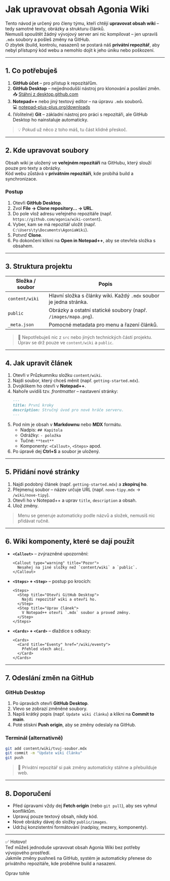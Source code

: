# Jak upravovat obsah Agonia Wiki

Tento návod je určený pro členy týmu, kteří chtějí **upravovat obsah wiki** – tedy samotné texty, obrázky a strukturu článků.  
Nemusíš spouštět žádný vývojový server ani nic kompilovat – jen upravíš `.mdx` soubory a pošleš změny na GitHub.  
O zbytek (build, kontrolu, nasazení) se postará náš **privátní repozitář**, aby nebyl přístupný kód webu a nemohlo dojít k jeho úniku nebo poškození.

---

## 1. Co potřebuješ

1. **GitHub účet** – pro přístup k repozitářům.
2. **GitHub Desktop** – nejjednodušší nástroj pro klonování a posílání změn.  
   📥 [Stáhni z desktop.github.com](https://desktop.github.com/download/)
3. **Notepad++** nebo jiný textový editor – na úpravu `.mdx` souborů.  
   💻 [notepad-plus-plus.org/downloads](https://notepad-plus-plus.org/downloads/)
4. (Volitelné) **Git** – základní nástroj pro práci s repozitáři, ale GitHub Desktop ho nainstaluje automaticky.

> 💡 Pokud už něco z toho máš, tu část klidně přeskoč.

---

## 2. Kde upravovat soubory

Obsah wiki je uložený ve **veřejném repozitáři** na GitHubu, který slouží pouze pro texty a obrázky.  
Kód webu zůstává v **privátním repozitáři**, kde probíhá build a synchronizace.

### Postup

1. Otevři **GitHub Desktop**.  
2. Zvol **File → Clone repository... → URL**.  
3. Do pole vlož adresu veřejného repozitáře (např. `https://github.com/agonia/wiki-content`).  
4. Vyber, kam se má repozitář uložit (např. `C:\Users\ty\Documents\AgoniaWiki`).  
5. Potvrď **Clone**.  
6. Po dokončení klikni na **Open in Notepad++**, aby se otevřela složka s obsahem.

---

## 3. Struktura projektu

| Složka / soubor | Popis |
| ---------------- | ------ |
| `content/wiki` | Hlavní složka s články wiki. Každý `.mdx` soubor je jedna stránka. |
| `public` | Obrázky a ostatní statické soubory (např. `/images/mapa.png`). |
| `_meta.json` | Pomocné metadata pro menu a řazení článků. |

> 🛑 Nepotřebuješ nic z `src` nebo jiných technických částí projektu. Úprav se drž pouze ve `content/wiki` a `public`.

---

## 4. Jak upravit článek

1. Otevři v Průzkumníku složku `content/wiki`.
2. Najdi soubor, který chceš měnit (např. `getting-started.mdx`).
3. Dvojklikem ho otevři v **Notepad++**.
4. Nahoře uvidíš tzv. *frontmatter* – nastavení stránky:
   ```md
   ---
   title: První kroky
   description: Stručný úvod pro nové hráče serveru.
   ---
   ```
5. Pod ním je obsah v **Markdownu** nebo **MDX** formátu.
   - Nadpis: `## Kapitola`
   - Odrážky: `- položka`
   - Tučné: `**text**`
   - Komponenty: `<Callout>`, `<Steps>` apod.
6. Po úpravě dej **Ctrl+S** a soubor je uložený.

---

## 5. Přidání nové stránky

1. Najdi podobný článek (např. `getting-started.mdx`) a **zkopíruj ho**.  
2. Přejmenuj soubor – název určuje URL (např. `nove-tipy.mdx` → `/wiki/nove-tipy`).  
3. Otevři ho v Notepad++ a uprav `title`, `description` a obsah.  
4. Ulož změny.

> Menu se generuje automaticky podle názvů a složek, nemusíš nic přidávat ručně.

---

## 6. Wiki komponenty, které se dají použít

- **`<Callout>`** – zvýrazněné upozornění:
  ```mdx
  <Callout type="warning" title="Pozor">
    Nesahej na jiné složky než `content/wiki` a `public`.
  </Callout>
  ```
- **`<Steps>` + `<Step>`** – postup po krocích:
  ```mdx
  <Steps>
    <Step title="Otevři GitHub Desktop">
      Najdi repozitář wiki a otevři ho.
    </Step>
    <Step title="Uprav článek">
      V Notepad++ otevři `.mdx` soubor a proveď změny.
    </Step>
  </Steps>
  ```
- **`<Cards>` + `<Card>`** – dlaždice s odkazy:
  ```mdx
  <Cards>
    <Card title="Eventy" href="/wiki/eventy">
      Přehled všech akcí.
    </Card>
  </Cards>
  ```

---

## 7. Odeslání změn na GitHub

### GitHub Desktop

1. Po úpravách otevři **GitHub Desktop**.
2. Vlevo se zobrazí změněné soubory.
3. Napiš krátký popis (např. `Update wiki článku`) a klikni na **Commit to main**.
4. Poté stiskni **Push origin**, aby se změny odeslaly na GitHub.

### Terminál (alternativně)

```bash
git add content/wiki/tvuj-soubor.mdx
git commit -m "Update wiki článku"
git push
```

> 🔄 Privátní repozitář si pak změny automaticky stáhne a přebuilduje web.

---

## 8. Doporučení

- Před úpravami vždy dej **Fetch origin** (nebo `git pull`), aby ses vyhnul konfliktům.
- Upravuj pouze textový obsah, nikdy kód.
- Nové obrázky dávej do složky `public/images`.
- Udržuj konzistentní formátování (nadpisy, mezery, komponenty).

---

✅ Hotovo!  
Teď můžeš jednoduše upravovat obsah Agonia Wiki bez potřeby vývojového prostředí.  
Jakmile změny pushneš na GitHub, systém je automaticky přenese do privátního repozitáře, kde proběhne build a nasazení.



Oprav tohle 